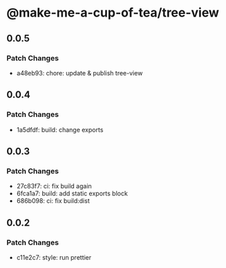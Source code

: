 # @make-me-a-cup-of-tea/tree-view

## 0.0.5

### Patch Changes

- a48eb93: chore: update & publish tree-view

## 0.0.4

### Patch Changes

- 1a5dfdf: build: change exports

## 0.0.3

### Patch Changes

- 27c83f7: ci: fix build again
- 6fca1a7: build: add static exports block
- 686b098: ci: fix build:dist

## 0.0.2

### Patch Changes

- c11e2c7: style: run prettier
